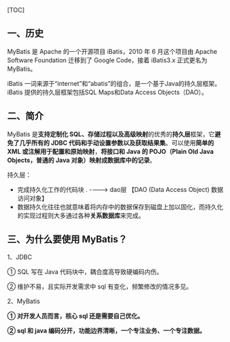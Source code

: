 [TOC]

## 一、历史

MyBatis 是 Apache 的一个开源项目 iBatis，2010 年 6 月这个项目由 Apache Software Foundation 迁移到了 Google Code，接着 iBatis3.x 正式更名为 MyBatis。

iBatis 一词来源于“internet”和“abatis”的组合，是一个基于Java的持久层框架。 iBatis	提供的持久层框架包括SQL Maps和Data Access Objects（DAO）。

## 二、简介

 MyBatis 是**支持定制化 SQL、存储过程以及高级映射**的优秀的**持久层**框架，它**避免了几乎所有的 JDBC 代码和手动设置参数以及获取结果集**。可以使用**简单的 XML 或注解用于配置和原始映射**，**将接口和 Java 的 POJO（Plain Old Java Objects，普通的 Java 对象）映射成数据库中的记录**。 

持久层：

- 完成持久化工作的代码块 . ----> dao层 【DAO (Data Access Object) 数据访问对象】 
- 数据持久化往往也就意味着将内存中的数据保存到磁盘上加以固化，而持久化的实现过程则大多通过各种**关系数据库**来完成。 

## 三、为什么要使用 MyBatis？

1、JDBC

① SQL 写在 Java 代码块中，耦合度高导致硬编码内伤。

② 维护不易，且实际开发需求中 sql 有变化，频繁修改的情况多见。

2、MyBatis

**① 对开发人员而言，核心 sql 还是需要自己优化。**

**② sql 和 java 编码分开，功能边界清晰，一个专注业务、一个专注数据。**